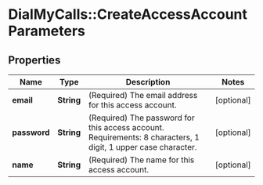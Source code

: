 # DialMyCalls::CreateAccessAccountParameters

## Properties
Name | Type | Description | Notes
------------ | ------------- | ------------- | -------------
**email** | **String** | (Required)  The email address for this access account. | [optional] 
**password** | **String** | (Required)  The password for this access account. Requirements: 8 characters, 1 digit, 1 upper case character. | [optional] 
**name** | **String** | (Required)  The name for this access account. | [optional] 


